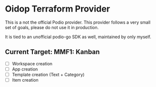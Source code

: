 # Oidop Terraform Provider

This is a not the official Podio provider. This provider follows a very small set of goals, please do not use it in production.

It is tied to an unofficial podio-go SDK as well, maintained by only myself.

## Current Target: MMF1: Kanban

- [ ] Workspace creation
- [ ] App creation
- [ ] Template creation (Text + Category)
- [ ] Item creation
